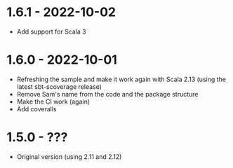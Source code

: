 # 1.6.1 - 2022-10-02

* Add support for Scala 3

# 1.6.0 - 2022-10-01

* Refreshing the sample and make it work again with Scala 2.13 (using the latest sbt-scoverage release)
* Remove Sam's name from the code and the package structure
* Make the CI work (again)
* Add coveralls

# 1.5.0 - ???

* Original version (using 2.11 and 2.12)
